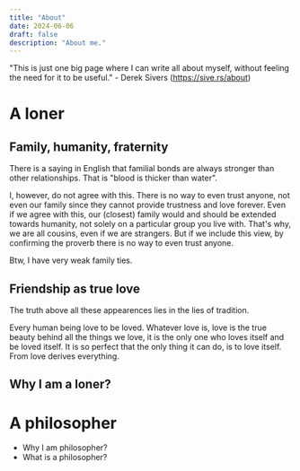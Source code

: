 ```yaml
---
title: "About"
date: 2024-06-06
draft: false
description: "About me."
---
```


"This is just one big page where I can write all about myself, without feeling the need for it to be useful." - Derek Sivers (https://sive.rs/about)

# A loner
## Family, humanity, fraternity
There is a saying in English that familial bonds are always stronger than other relationships. That is "blood is thicker than water".

I, however, do not agree with this. There is no way to even trust anyone, not even our family since they cannot provide trustness and love forever. Even if we agree with this, our (closest) family would and should be extended towards humanity, not solely on a particular group you live with. That's why, we are all cousins, even if we are strangers. But if we include this view, by confirming the proverb there is no way to even trust anyone.

Btw, I have very weak family ties.

## Friendship as true love
The truth above all these appearences lies in the lies of tradition.

Every human being love to be loved. Whatever love is, love is the true beauty behind all the things we love, it is the only one who loves itself and be loved itself. It is so perfect that the only thing it can do, is to love itself. From love derives everything.


## Why I am a loner?

# A philosopher
- Why I am philosopher?
- What is a philosopher?
